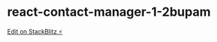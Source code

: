 # react-contact-manager-1-2bupam

[Edit on StackBlitz ⚡️](https://stackblitz.com/edit/react-contact-manager-1-2bupam)